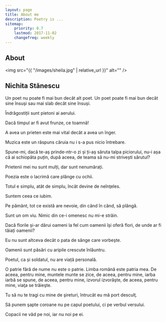 ```yaml
---
layout: page
title: About me
description: Poetry is ...
sitemap:
    priority: 0.7
    lastmod: 2017-11-02
    changefreq: weekly
---
```

## About

<span class="image left"><img src="{{ "/images/sheila.jpg" | relative_url }}" alt="" /></span>

<h2>Nichita Stănescu</h2>
  <p> Un poet nu poate fi mai bun decât alt poet. Un poet poate fi mai bun decât sine însuși sau mai slab decât sine însuși.</p>
  <p>Îndrăgostiții sunt pietoni ai aerului.</p>
  <p>Dacă timpul ar fi avut frunze, ce toamnă!</p>
  <p>A avea un prieten este mai vital decât a avea un înger.</p>
  <p>Muzica este un răspuns căruia nu i s-a pus nicio întrebare.</p>
  <div></div>

  <p>Spune-mi, dacă te-aș prinde-ntr-o zi și ți-aș săruta talpa piciorului, nu-i așa că ai schiopăta puțin, după aceea, de teama să nu-mi strivești sărutul?</p>
  <p>Prietenii mei nu sunt mulți, dar sunt nenumărați.</p>
  <p>Poezia este o lacrimă care plânge cu ochii.</p>
  <p>Totul e simplu, atât de simplu, încât devine de neînţeles.</p>
  <p>Suntem ceea ce iubim.</p>
  <p>Pe pământ, tot ce există are nevoie, din când în când, să plângă.</p>
  <p>Sunt un om viu. Nimic din ce-i omenesc nu mi-e străin.</p>
  <p>Dacă florile și-ar dărui oameni la fel cum oamenii își oferă flori, de unde ar fi tăiați oamenii?</p>
  <p>Eu nu sunt altceva decât o pata de sânge care vorbește.</p>
  <p>Oamenii sunt păsări cu aripile crescute înlăuntru.</p>
  <p>Poetul, ca și soldatul, nu are viață personală.</p>
  <p>O patrie fără de nume nu este o patrie. Limba română este patria mea. De aceea, pentru mine, muntele munte se zice, de aceea, pentru mine, iarba iarbă se spune, de aceea, pentru mine, izvorul izvorăşte, de aceea, pentru mine, viaţa se trăieşte.</p>
  <p>Tu să nu te tragi cu mine de şireturi, întrucât eu mă port desculţ.</p>
  <p>Să punem şapte coroane nu pe capul poetului, ci pe verbul versului.</p>
  <p>Copacii ne văd pe noi, iar nu noi pe ei.</p>
